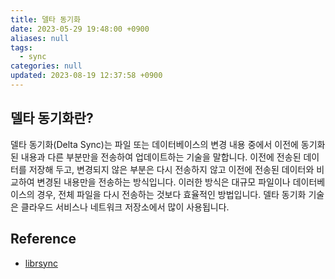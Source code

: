 ```yaml
---
title: 델타 동기화
date: 2023-05-29 19:48:00 +0900
aliases: null
tags:
  - sync
categories: null
updated: 2023-08-19 12:37:58 +0900
---
```


## 델타 동기화란?

델타 동기화(Delta Sync)는 파일 또는 데이터베이스의 변경 내용 중에서 이전에 동기화된 내용과 다른 부분만을 전송하여 업데이트하는 기술을 말합니다. 이전에 전송된 데이터를 저장해 두고, 변경되지 않은 부분은 다시 전송하지 않고 이전에 전송된 데이터와 비교하여 변경된 내용만을 전송하는 방식입니다. 이러한 방식은 대규모 파일이나 데이터베이스의 경우, 전체 파일을 다시 전송하는 것보다 효율적인 방법입니다. 델타 동기화 기술은 클라우드 서비스나 네트워크 저장소에서 많이 사용됩니다.

## Reference

- [librsync](https://github.com/librsync/librsync)
